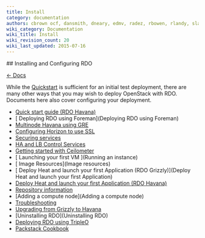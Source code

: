 ```yaml
---
title: Install
category: documentation
authors: cbrown ocf, dansmith, dneary, edmv, radez, rbowen, rlandy, slagle
wiki_category: Documentation
wiki_title: Install
wiki_revision_count: 20
wiki_last_updated: 2015-07-16
---
```


<div class="row">
<div class="offset1 span10">
## Installing and Configuring RDO

[ ← Docs](Docs)

While the [Quickstart](Quickstart) is sufficient for an initial test deployment, there are many other ways that you may wish to deploy OpenStack with RDO. Documents here also cover configuring your deployment.

*   [ Quick start guide (RDO Havana)](Quickstart)
*   [ Deploying RDO using Foreman](Deploying RDO using Foreman)
*   [ Multinode Havana using GRE](GettingStartedHavana_w_GRE)
*   [ Configuring Horizon to use SSL](HorizonSSL)
*   [ Securing services](Securing_services)
*   [ HA and LB Control Services ](RDO_HighlyAvailable_and_LoadBalanced_Control_Services)
*   [ Getting started with Ceilometer](CeilometerQuickStart)
*   [ Launching your first VM ](Running an instance)
*   [ Image Resources](Image resources)
*   [ Deploy Heat and launch your first Application (RDO Grizzly)](Deploy Heat and launch your first Application)
*   [ Deploy Heat and launch your first Application (RDO Havana)](DeployHeatOnHavana)
*   [ Repository information ](Repositories)
*   [Adding a compute node](Adding a compute node)
*   [Troubleshooting](Troubleshooting)
*   [ Upgrading from Grizzly to Havana](Upgrading_RDO)
*   [Uninstalling RDO](Uninstalling RDO)
*   [ Deploying RDO using TripleO](TripleO_VM_Setup)
*   [ Packstack Cookbook](Packstack_cookbook)

</div>
</div>
<Category:Documentation> <Category:Install>
